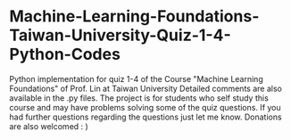 # Machine-Learning-Foundations-Taiwan-University-Quiz-1-4-Python-Codes
Python implementation for quiz 1-4 of the Course "Machine Learning Foundations" of Prof. Lin at Taiwan University
Detailed comments are also available in the .py files. The project is for students who self study this course and may have problems solving
some of the quiz questions. If you had further questions regarding the questions just let me know. Donations are also welcomed : )
